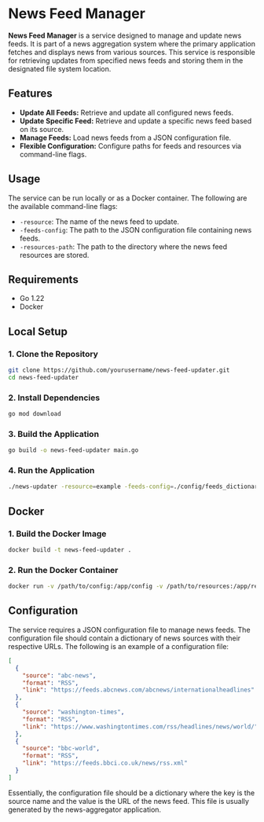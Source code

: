 # News Feed Manager

**News Feed Manager** is a service designed to manage and update news feeds. It is part of a news aggregation system where the primary application fetches and displays news from various sources. This service is responsible for retrieving updates from specified news feeds and storing them in the designated file system location.

## Features

- **Update All Feeds:** Retrieve and update all configured news feeds.
- **Update Specific Feed:** Retrieve and update a specific news feed based on its source.
- **Manage Feeds:** Load news feeds from a JSON configuration file.
- **Flexible Configuration:** Configure paths for feeds and resources via command-line flags.

## Usage
The service can be run locally or as a Docker container. The following are the available command-line flags:

- `-resource`: The name of the news feed to update.
- `-feeds-config`: The path to the JSON configuration file containing news feeds.
- `-resources-path`: The path to the directory where the news feed resources are stored.

## Requirements
- Go 1.22
- Docker

## Local Setup
### 1. Clone the Repository
```bash
git clone https://github.com/yourusername/news-feed-updater.git
cd news-feed-updater
```

### 2. Install Dependencies
```bash
go mod download
```

### 3. Build the Application
```bash
go build -o news-feed-updater main.go
```

### 4. Run the Application
```bash
./news-updater -resource=example -feeds-config=./config/feeds_dictionary.json -resources-path=./resources
```

## Docker
### 1. Build the Docker Image
```bash
docker build -t news-feed-updater .
```

### 2. Run the Docker Container
```bash
docker run -v /path/to/config:/app/config -v /path/to/resources:/app/resources news-feed-updater -resource=example -feeds-config=/app/config/feeds_dictionary.json -resources-path=/app/resources
```

## Configuration
The service requires a JSON configuration file to manage news feeds.
The configuration file should contain a dictionary of news sources with their respective URLs.
The following is an example of a configuration file:

```json
[
  {
    "source": "abc-news",
    "format": "RSS",
    "link": "https://feeds.abcnews.com/abcnews/internationalheadlines"
  },
  {
    "source": "washington-times",
    "format": "RSS",
    "link": "https://www.washingtontimes.com/rss/headlines/news/world/"
  },
  {
    "source": "bbc-world",
    "format": "RSS",
    "link": "https://feeds.bbci.co.uk/news/rss.xml"
  }
]
```

Essentially,
the configuration file should be a dictionary where the key is the source name
and the value is the URL of the news feed.
This file is usually generated by the news-aggregator application.

